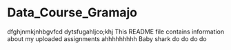 # Data_Course_Gramajo

dfghjnmkjnhbgvfcd
dytsfugahljco;khj
This README file contains information about my uploaded assignments
ahhhhhhhhh
Baby shark do do do do
